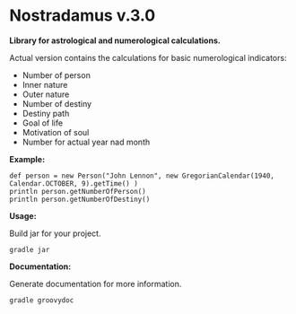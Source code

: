 # Nostradamus v.3.0

**Library for astrological and numerological calculations.**

Actual version contains the calculations for basic numerological indicators:

- Number of person
- Inner nature
- Outer nature
- Number of destiny
- Destiny path
- Goal of life
- Motivation of soul
- Number for actual year nad month

  
**Example:**

```
def person = new Person("John Lennon", new GregorianCalendar(1940, Calendar.OCTOBER, 9).getTime() )
println person.getNumberOfPerson()
println person.getNumberOfDestiny()
```

**Usage:**

Build jar for your project.

```
gradle jar
```

**Documentation:**

Generate documentation for more information.

```
gradle groovydoc
```
